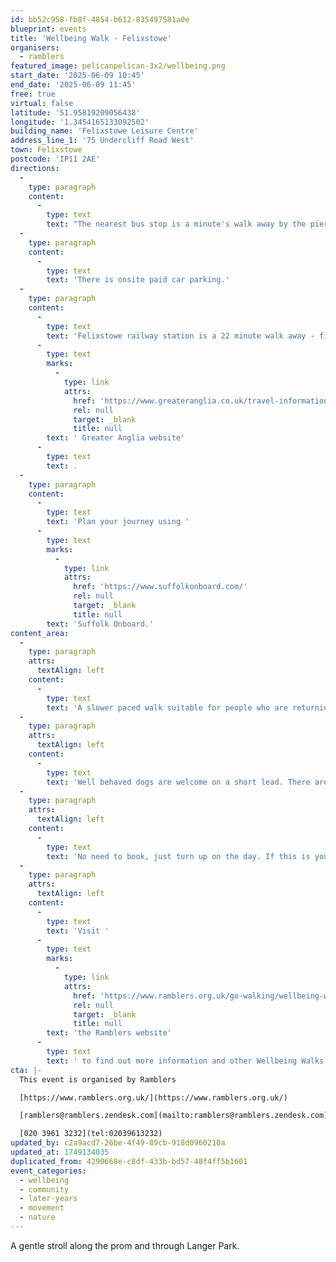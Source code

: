 ```yaml
---
id: bb52c958-fb8f-4854-b612-835497581a0e
blueprint: events
title: 'Wellbeing Walk - Felixstowe'
organisers:
  - ramblers
featured_image: pelicanpelican-3x2/wellbeing.png
start_date: '2025-06-09 10:45'
end_date: '2025-06-09 11:45'
free: true
virtual: false
latitude: '51.95819209056438'
longitude: '1.3454165133092502'
building_name: 'Felixstowe Leisure Centre'
address_line_1: '75 Undercliff Road West'
town: Felixstowe
postcode: 'IP11 2AE'
directions:
  -
    type: paragraph
    content:
      -
        type: text
        text: "The nearest bus stop is a minute's walk away by the pier."
  -
    type: paragraph
    content:
      -
        type: text
        text: 'There is onsite paid car parking.'
  -
    type: paragraph
    content:
      -
        type: text
        text: 'Felixstowe railway station is a 22 minute walk away - find up to date train times on the'
      -
        type: text
        marks:
          -
            type: link
            attrs:
              href: 'https://www.greateranglia.co.uk/travel-information/station-information/flx'
              rel: null
              target: _blank
              title: null
        text: ' Greater Anglia website'
      -
        type: text
        text: .
  -
    type: paragraph
    content:
      -
        type: text
        text: 'Plan your journey using '
      -
        type: text
        marks:
          -
            type: link
            attrs:
              href: 'https://www.suffolkonboard.com/'
              rel: null
              target: _blank
              title: null
        text: 'Suffolk Onboard.'
content_area:
  -
    type: paragraph
    attrs:
      textAlign: left
    content:
      -
        type: text
        text: 'A slower paced walk suitable for people who are returning to being active or for those who want a gentle amble along the seafront.'
  -
    type: paragraph
    attrs:
      textAlign: left
    content:
      -
        type: text
        text: 'Well behaved dogs are welcome on a short lead. There are toilets available at the leisure centre and refreshments available to purchase after the walk.'
  -
    type: paragraph
    attrs:
      textAlign: left
    content:
      -
        type: text
        text: 'No need to book, just turn up on the day. If this is your first walk you will be required to complete a registration form before the walk.'
  -
    type: paragraph
    attrs:
      textAlign: left
    content:
      -
        type: text
        text: 'Visit '
      -
        type: text
        marks:
          -
            type: link
            attrs:
              href: 'https://www.ramblers.org.uk/go-walking/wellbeing-walks-groups/ramblers-wellbeing-walks-suffolk'
              rel: null
              target: _blank
              title: null
        text: 'the Ramblers website'
      -
        type: text
        text: ' to find out more information and other Wellbeing Walks. '
cta: |-
  This event is organised by Ramblers

  [https://www.ramblers.org.uk/](https://www.ramblers.org.uk/) 

  [ramblers@ramblers.zendesk.com](mailto:ramblers@ramblers.zendesk.com)

  [020 3961 3232](tel:02039613232)
updated_by: c2a9acd7-26be-4f49-89cb-918d0960210a
updated_at: 1749134035
duplicated_from: 4290668e-c8df-433b-bd57-48f4ff5b1601
event_categories:
  - wellbeing
  - community
  - later-years
  - movement
  - nature
---
```

A gentle stroll along the prom and through Langer Park.